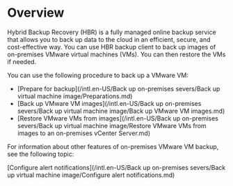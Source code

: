# Overview

Hybrid Backup Recovery \(HBR\) is a fully managed online backup service that allows you to back up data to the cloud in an efficient, secure, and cost-effective way. You can use HBR backup client to back up images of on-premises VMware virtual machines \(VMs\). You can then restore the VMs if needed.

You can use the following procedure to back up a VMware VM:

-   [Prepare for backup](/intl.en-US/Back up on-premises severs/Back up virtual machine image/Preparations.md)
-   [Back up VMware VM images](/intl.en-US/Back up on-premises severs/Back up virtual machine image/Back up VMware VM images.md)
-   [Restore VMware VMs from images](/intl.en-US/Back up on-premises severs/Back up virtual machine image/Restore VMware VMs from images to an on-premises vCenter Server.md)

For information about other features of on-premises VMware VM backup, see the following topic:

[Configure alert notifications](/intl.en-US/Back up on-premises severs/Back up virtual machine image/Configure alert notifications.md)

